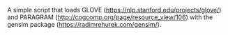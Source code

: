 A simple script that loads GLOVE (https://nlp.stanford.edu/projects/glove/) and PARAGRAM (http://cogcomp.org/page/resource_view/106) with the gensim package (https://radimrehurek.com/gensim/).